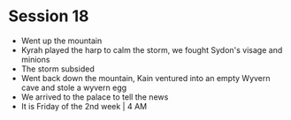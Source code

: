 # Session 18

* Went up the mountain  
* Kyrah played the harp to calm the storm, we fought Sydon's visage and minions  
* The storm subsided  
* Went back down the mountain, Kain ventured into an empty Wyvern cave and stole a wyvern egg  
* We arrived to the palace to tell the news  
* It is Friday of the 2nd week | 4 AM
